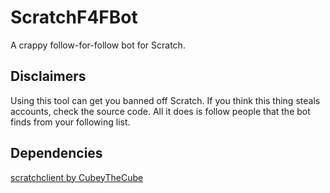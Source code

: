 # ScratchF4FBot
A crappy follow-for-follow bot for Scratch.
## Disclaimers
Using this tool can get you banned off Scratch.
If you think this thing steals accounts, check the source code. All it does is follow people that the bot finds from your following list.
## Dependencies
[scratchclient by CubeyTheCube](https://github.com/CubeyTheCube/scratchclient)
